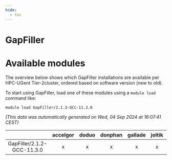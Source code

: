 ```yaml
---
hide:
  - toc
---
```


GapFiller
=========

# Available modules


The overview below shows which GapFiller installations are available per HPC-UGent Tier-2cluster, ordered based on software version (new to old).

To start using GapFiller, load one of these modules using a `module load` command like:

```shell
module load GapFiller/2.1.2-GCC-11.3.0
```

*(This data was automatically generated on Wed, 04 Sep 2024 at 16:07:41 CEST)*  

| |accelgor|doduo|donphan|gallade|joltik|shinx|skitty|
| :---: | :---: | :---: | :---: | :---: | :---: | :---: | :---: |
|GapFiller/2.1.2-GCC-11.3.0|x|x|x|x|x|-|x|
